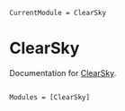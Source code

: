 ```@meta
CurrentModule = ClearSky
```

# ClearSky

Documentation for [ClearSky](https://github.com/wordsworthgroup/ClearSky.jl).

```@index
```

```@autodocs
Modules = [ClearSky]
```
